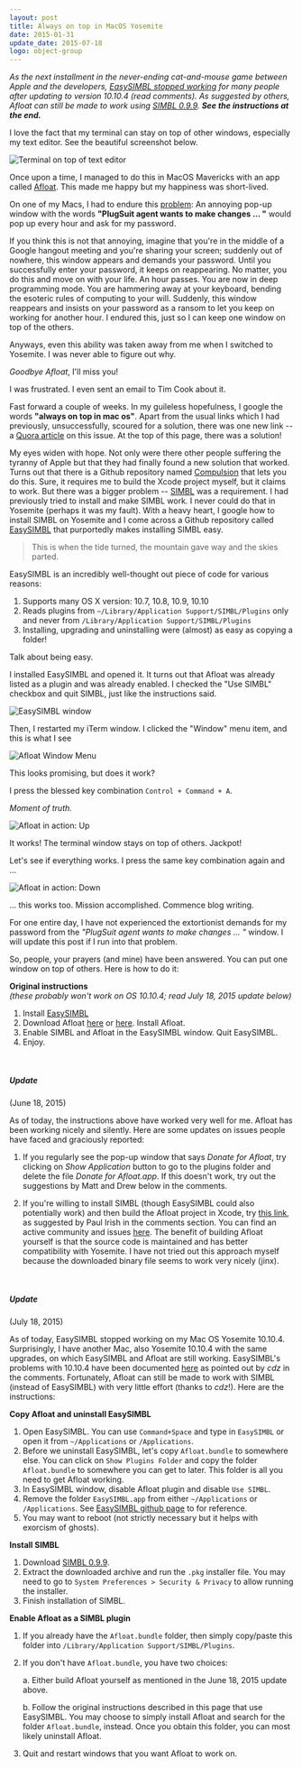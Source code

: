 ```yaml
---
layout: post
title: Always on top in MacOS Yosemite
date: 2015-01-31
update_date: 2015-07-18
logo: object-group
---
```


_As the next installment in the never-ending cat-and-mouse game between Apple and the developers, [EasySIMBL stopped working](https://github.com/norio-nomura/EasySIMBL/issues/25) for many people after updating to version 10.10.4 (read comments). As suggested by others, Afloat can still be made to work using [SIMBL 0.9.9](http://www.culater.net/software/SIMBL/SIMBL.php). **See the instructions at the end.**_


I love the fact that my terminal can stay on top of other windows, especially my text editor. 
See the beautiful screenshot below. 

![Terminal on top of text editor](/assets/terminal-on-top-of-text-editor.png)

Once upon a time, I managed to do this in MacOS Mavericks with an app called 
[Afloat](http://afloat.en.softonic.com/mac). This made me happy but my happiness was short-lived. 

On one of my Macs, I had to endure this 
[problem](http://infinite-labs.net/kb/plugsuit/ps-remove-on-10.6.html): 
An annoying pop-up window with the words **"PlugSuit agent wants to make changes ... "** 
would pop up every hour and ask for my password.

If you think this is not that annoying, imagine that you're in the middle of a Google hangout 
meeting and you're sharing your screen; suddenly out of nowhere, this window appears and demands 
your password. Until you successfully enter your password, it keeps on reappearing. No matter, 
you do this and move on with your life. An hour passes. You are now in deep programming mode. 
You are hammering away at your keyboard, bending the esoteric rules of computing to your will. 
Suddenly, this window reappears and insists on your password as a ransom to let you keep on 
working for another hour. I endured this, just so I can keep one window on top of the others.

Anyways, even this ability was taken away from me when I switched to Yosemite. 
I was never able to figure out why. 

_Goodbye Afloat_, I'll miss you!

I was frustrated. I even sent an email to Tim Cook about it. 

Fast forward a couple of weeks. In my guileless hopefulness, I google the words 
**"always on top in mac os"**. Apart from the usual links which I had previously, unsuccessfully, 
scoured for a solution, there was one new link -- 
a [Quora article](http://www.quora.com/Why-does-OS-X-not-have-always-on-top) on this issue. 
At the top of this page, there was a solution! 

My eyes widen with hope. Not only were there other people suffering the tyranny of Apple but 
that they had finally found a new solution that worked. Turns out that there is a Github 
repository named [Compulsion](https://github.com/alminde/Compulsion) that lets you do this. 
Sure, it requires me to build the Xcode project myself, but it claims to work. But there was a 
bigger problem -- [SIMBL](http://www.culater.net/software/SIMBL/SIMBL.php) was a requirement. 
I had previously tried to install and make SIMBL work. I never could do that in 
Yosemite (perhaps it was my fault). With a heavy heart, I google how to install SIMBL on 
Yosemite and I come across a Github repository called 
[EasySIMBL](https://github.com/norio-nomura/EasySIMBL) that purportedly makes installing 
SIMBL easy. 

<blockquote>
  <p>
    This is when the tide turned, the mountain gave way and the skies parted.
  </p>
</blockquote>

EasySIMBL is an incredibly well-thought out piece of code for various reasons:

1. Supports many OS X version: 10.7, 10.8, 10.9, 10.10
2. Reads plugins from `~/Library/Application Support/SIMBL/Plugins` only and never 
from `/Library/Application Support/SIMBL/Plugins`
4. Installing, upgrading and uninstalling were (almost) as easy as copying a folder! 

Talk about being easy.

I installed EasySIMBL and opened it. It turns out that Afloat was already listed as a plugin 
and was already enabled. I checked the "Use SIMBL" checkbox and quit SIMBL, just like the 
instructions said. 

![EasySIMBL window](/assets/easysimbl-window.png)

Then, I restarted my iTerm window. I clicked the "Window" menu item, and this is what I see

![Afloat Window Menu](/assets/afloat-window-menu.png)

This looks promising, but does it work?

I press the blessed key combination `Control + Command + A`. 

_Moment of truth._ 

![Afloat in action: Up](/assets/afloat-in-action-up.png)

It works! The terminal window stays on top of others. Jackpot! 

Let's see if everything works. I press the same key combination again and ...

![Afloat in action: Down](/assets/afloat-in-action-down.png)

... this works too. Mission accomplished. Commence blog writing. 

For one entire day, I have not experienced the extortionist demands for my password 
from the _"PlugSuit agent wants to make changes ... "_ window. I will update this post if 
I run into that problem. 

So, people, your prayers (and mine) have been answered. You can put one window on 
top of others. Here is how to do it:

**Original instructions**   
_(these probably won't work on OS 10.10.4; read July 18, 2015 update below)_

1. Install [EasySIMBL](https://github.com/norio-nomura/EasySIMBL)
2. Download Afloat [here](http://afloat.en.softonic.com/mac) or 
[here](http://www.macupdate.com/app/mac/22237/afloat). Install Afloat.
3. Enable SIMBL and Afloat in the EasySIMBL window. Quit EasySIMBL.
4. Enjoy.

<br/>

##### Update
(June 18, 2015)

As of today, the instructions above have worked very well for me. Afloat has been working nicely and silently. Here are some updates on issues people have faced and graciously reported:

1. If you regularly see the pop-up window that says _Donate for Afloat_, try clicking on _Show Application_ button to go to the plugins folder and delete the file _Donate for Afloat.app_. If this doesn't work, try out the suggestions by Matt and Drew below in the comments.

2. If you're willing to install SIMBL (though EasySIMBL could also potentially work) and then build the Afloat project in Xcode, try [this link](https://github.com/rinckd/afloat), as suggested by Paul Irish in the comments section. You can find an active community and issues [here](https://github.com/millenomi/afloat/issues). The benefit of building Afloat yourself is that the source code is maintained and has better compatibility with Yosemite. I have not tried out this approach myself because the downloaded binary file seems to work very nicely (jinx).

<br/>

##### Update
(July 18, 2015)

As of today, EasySIMBL stopped working on my Mac OS Yosemite 10.10.4. Surprisingly, I have another Mac, also Yosemite 10.10.4 with the same upgrades, on which EasySIMBL and Afloat are still working. EasySIMBL's problems with 10.10.4 have been documented [here](https://github.com/norio-nomura/EasySIMBL/issues/25) as pointed out by *cdz* in the comments. Fortunately, Afloat can still be made to work with SIMBL (instead of EasySIMBL) with very little effort (thanks to *cdz*!). Here are the instructions:

**Copy Afloat and uninstall EasySIMBL**

1. Open EasySIMBL. You can use `Command+Space` and type in `EasySIMBL` or open it from `~/Applications` or `/Applications`.
2. Before we uninstall EasySIMBL, let's copy `Afloat.bundle` to somewhere else. You can click on `Show Plugins Folder` and copy the folder `Afloat.bundle` to somewhere you can get to later. This folder is all you need to get Afloat working.
3. In EasySIMBL window, disable Afloat plugin and disable `Use SIMBL`.
4. Remove the folder `EasySIMBL.app` from either `~/Applications` or `/Applications`. See [EasySIMBL github page](https://github.com/norio-nomura/EasySIMBL) to for reference.
5. You may want to reboot (not strictly necessary but it helps with exorcism of ghosts).

**Install SIMBL**

1. Download [SIMBL 0.9.9](http://www.culater.net/software/SIMBL/SIMBL.php).
2. Extract the downloaded archive and run the `.pkg` installer file. You may need to go to `System Preferences > Security & Privacy` to allow running the installer.
3. Finish installation of SIMBL.

**Enable Afloat as a SIMBL plugin**

1. If you already have the `Afloat.bundle` folder, then simply copy/paste this folder into `/Library/Application Support/SIMBL/Plugins`.
2. If you don't have `Afloat.bundle`, you have two choices:

    a. Either build Afloat yourself as mentioned in the June 18, 2015 update above.

    b. Follow the original instructions described in this page that use EasySIMBL. You may choose to simply install Afloat and search for the folder `Afloat.bundle`, instead. Once you obtain this folder, you can most likely uninstall Afloat. 
3. Quit and restart windows that you want Afloat to work on. 






